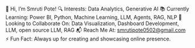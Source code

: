 👋 Hi, I’m Smruti Pote!
🔍 Interests: Data Analytics, Generative AI
📚 Currently Learning: Power BI, Python, Machine Learning, LLM, Agents, RAG, NLP
🤝 Looking to Collaborate On: Data Visualization, Dashboard Development, LLM, open source LLM, RAG
📬 Reach Me At: smrutipote0502@gmail.com
⚡ Fun Fact: Always up for creating and showcasing online presence.

<!---
smrutipote/smrutipote is a ✨ special ✨ repository because its `README.md` (this file) appears on your GitHub profile.
You can click the Preview link to take a look at your changes.
--->
